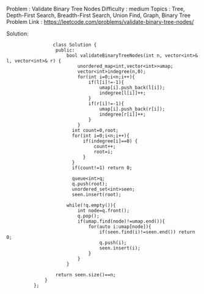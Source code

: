 Problem : Validate Binary Tree Nodes
Difficulty : medium
Topics : Tree, Depth-First Search, Breadth-First Search, Union Find, Graph, Binary Tree
Problem Link : https://leetcode.com/problems/validate-binary-tree-nodes/


Solution: 

                     class Solution {
                      public:
                          bool validateBinaryTreeNodes(int n, vector<int>& l, vector<int>& r) {
                              unordered_map<int,vector<int>>umap;
                              vector<int>indegree(n,0);
                              for(int i=0;i<n;i++){
                                  if(l[i]!=-1){
                                      umap[i].push_back(l[i]);
                                      indegree[l[i]]++;
                                  }
                                  if(r[i]!=-1){
                                      umap[i].push_back(r[i]);
                                      indegree[r[i]]++;
                                  }
                              }
                            int count=0,root;
                            for(int i=0;i<n;i++){
                                if(indegree[i]==0) {
                                    count++;
                                    root=i;
                                }
                            }
                            if(count!=1) return 0;
              
                            queue<int>q;
                            q.push(root);
                            unordered_set<int>seen;
                            seen.insert(root);
                
                          while(!q.empty()){
                              int node=q.front();
                              q.pop();
                              if(umap.find(node)!=umap.end()){
                                  for(auto i:umap[node]){
                                      if(seen.find(i)!=seen.end()) return 0;
                                      q.push(i);
                                      seen.insert(i);
                                  }
                              }
                          }
                      
                      return seen.size()==n;
                  }
              };
